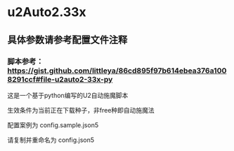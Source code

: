 # u2Auto2.33x
## 具体参数请参考配置文件注释
### 脚本参考：https://gist.github.com/littleya/86cd895f97b614ebea376a1008291ccf#file-u2auto2-33x-py 

这是一个基于python编写的U2自动施魔脚本

生效条件为当前正在下载种子，非free种即自动施魔法

配置案例为 config.sample.json5

请复制并重命名为 config.json5
